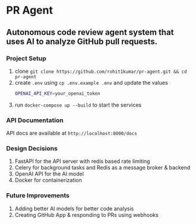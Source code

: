 # PR Agent

## Autonomous code review agent system that uses AI to analyze GitHub pull requests.


### Project Setup
1. clone `git clone https://github.com/rohit1kumar/pr-agent.git && cd pr-agent`
2. create `.env` using `cp .env.example .env` and update the values
    ```bash
    OPENAI_API_KEY=your_openai_token
    ```
3. run `docker-compose up --build` to start the services

### API Documentation
API docs are available at `http://localhost:8000/docs`

### Design Decisions
1. FastAPI for the API server with redis based rate limiting
2. Celery for background tasks and Redis as a message broker & backend
3. OpenAI API for the AI model
4. Docker for containerization

### Future Improvements
1. Adding better AI models for better code analysis
2. Creating GitHub App & responding to PRs using webhooks

